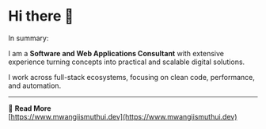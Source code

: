 # Hi there 👋

In summary:

I am a **Software and Web Applications Consultant** with extensive experience turning concepts into practical and scalable digital solutions.

I work across full-stack ecosystems, focusing on clean code, performance, and automation.

---

📖 **Read More**  
[https://www.mwangiismuthui.dev](https://www.mwangiismuthui.dev)
